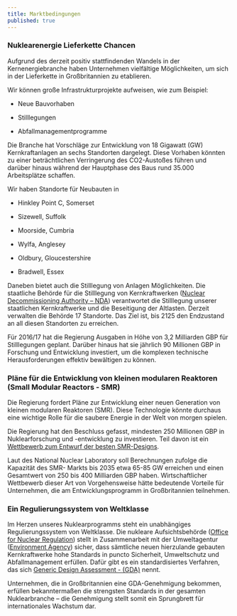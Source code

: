 ```yaml
---
title: Marktbedingungen
published: true
---
```


### Nuklearenergie Lieferkette Chancen

Aufgrund des derzeit positiv stattfindenden Wandels in der Kernenergiebranche haben Unternehmen vielfältige Möglichkeiten, um sich in der Lieferkette in Großbritannien zu etablieren.

Wir können große Infrastrukturprojekte aufweisen, wie zum Beispiel:

- Neue Bauvorhaben

- Stilllegungen

- Abfallmanagementprogramme

Die Branche hat Vorschläge zur Entwicklung von 18 Gigawatt (GW) Kernkraftanlagen an sechs Standorten dargelegt. Diese Vorhaben könnten zu einer beträchtlichen Verringerung des CO2-Austoßes führen und darüber hinaus während der Hauptphase des Baus rund 35.000 Arbeitsplätze schaffen.

Wir haben Standorte für Neubauten in

- Hinkley Point C, Somerset

- Sizewell, Suffolk

- Moorside, Cumbria

- Wylfa, Anglesey

- Oldbury, Gloucestershire

- Bradwell, Essex

Daneben bietet auch die Stilllegung von Anlagen Möglichkeiten. Die staatliche Behörde für die Stilllegung von Kernkraftwerken ([Nuclear Decommissioning Authority – NDA](https://www.gov.uk/government/organisations/nuclear-decommissioning-authority)) verantwortet die Stilllegung unserer staatlichen Kernkraftwerke und die Beseitigung der Altlasten. Derzeit verwalten die Behörde 17 Standorte. Das Ziel ist, bis 2125 den Endzustand an all diesen Standorten zu erreichen.

Für 2016/17 hat die Regierung Ausgaben in Höhe von 3,2 Milliarden GBP für Stilllegungen geplant. Darüber hinaus hat sie jährlich 90 Millionen GBP in Forschung und Entwicklung investiert, um die komplexen technische Herausforderungen effektiv bewältigen zu können.

### Pläne für die Entwicklung von kleinen modularen Reaktoren (Small Modular Reactors - SMR)

Die Regierung fordert Pläne zur Entwicklung einer neuen Generation von kleinen modularen Reaktoren (SMR). Diese Technologie könnte durchaus eine wichtige Rolle für die saubere Energie in der Welt von morgen spielen.

Die Regierung hat den Beschluss gefasst, mindesten 250 Millionen GBP in Nuklearforschung und -entwicklung zu investieren. Teil davon ist ein [Wettbewerb zum Entwurf der besten SMR-Designs](https://www.gov.uk/government/publications/small-modular-reactors-competition-phase-one).

Laut des National Nuclear Laboratory soll Berechnungen zufolge die Kapazität des SMR- Markts bis 2035 etwa 65-85 GW erreichen und einen Gesamtwert von 250 bis 400 Milliarden GBP haben. Wirtschaftlicher Wettbewerb dieser Art von Vorgehensweise hätte bedeutende Vorteile für Unternehmen, die am Entwicklungsprogramm in Großbritannien teilnehmen.

### Ein Regulierungssystem von Weltklasse

Im Herzen unseres Nuklearprogramms steht ein unabhängiges Regulierungssystem von Weltklasse. Die nukleare Aufsichtsbehörde ([Office for Nuclear Regulation](http://www.onr.org.uk/)) stellt in Zusammenarbeit mit der Umweltagentur ([Environment Agency](https://www.gov.uk/government/organisations/environment-agency)) sicher, dass sämtliche neuen hierzulande gebauten Kernkraftwerke hohe Standards in puncto Sicherheit, Umweltschutz und Abfallmanagement erfüllen. Dafür gibt es ein standardisiertes Verfahren, das sich [Generic Design Assessment - (GDA)](http://www.onr.org.uk/new-reactors/) nennt.

Unternehmen, die in Großbritannien eine GDA-Genehmigung bekommen, erfüllen bekanntermaßen die strengsten Standards in der gesamten Nuklearbranche – die Genehmigung stellt somit ein Sprungbrett für internationales Wachstum dar.
